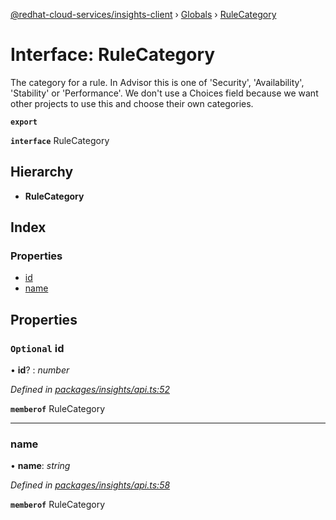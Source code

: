 [@redhat-cloud-services/insights-client](../README.md) › [Globals](../globals.md) › [RuleCategory](rulecategory.md)

# Interface: RuleCategory

The category for a rule.  In Advisor this is one of \'Security\', \'Availability\', \'Stability\' or \'Performance\'.  We don\'t use a Choices field because we want other projects to use this and choose their own categories.

**`export`** 

**`interface`** RuleCategory

## Hierarchy

* **RuleCategory**

## Index

### Properties

* [id](rulecategory.md#optional-id)
* [name](rulecategory.md#name)

## Properties

### `Optional` id

• **id**? : *number*

*Defined in [packages/insights/api.ts:52](https://github.com/RedHatInsights/javascript-clients/blob/master/packages/insights/api.ts#L52)*

**`memberof`** RuleCategory

___

###  name

• **name**: *string*

*Defined in [packages/insights/api.ts:58](https://github.com/RedHatInsights/javascript-clients/blob/master/packages/insights/api.ts#L58)*

**`memberof`** RuleCategory
